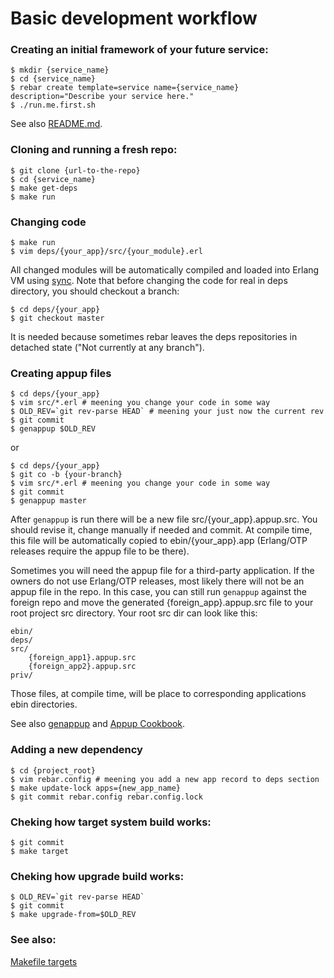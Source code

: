 # Basic development workflow

### Creating an initial framework of your future service:

    $ mkdir {service_name}
    $ cd {service_name}
    $ rebar create template=service name={service_name} description="Describe your service here."
    $ ./run.me.first.sh

See also [README.md](README.md).

### Cloning and running a fresh repo:

    $ git clone {url-to-the-repo}
    $ cd {service_name}
    $ make get-deps
    $ make run

### Changing code

    $ make run
    $ vim deps/{your_app}/src/{your_module}.erl

All changed modules will be automatically compiled and loaded
into Erlang VM using [sync](https://github.com/rustyio/sync).
Note that before changing the code for real in deps directory,
you should checkout a branch:

    $ cd deps/{your_app}
    $ git checkout master

It is needed because sometimes rebar leaves the deps repositories
in detached state ("Not currently at any branch").

### Creating appup files

    $ cd deps/{your_app}
    $ vim src/*.erl # meening you change your code in some way
    $ OLD_REV=`git rev-parse HEAD` # meening your just now the current rev
    $ git commit
    $ genappup $OLD_REV

or

    $ cd deps/{your_app}
    $ git co -b {your-branch}
    $ vim src/*.erl # meening you change your code in some way
    $ git commit
    $ genappup master

After `genappup` is run there will be a new file src/{your_app}.appup.src.
You should revise it, change manually if needed and commit.
At compile time, this file will be automatically copied to ebin/{your_app}.app
(Erlang/OTP releases require the appup file to be there).

Sometimes you will need the appup file for a third-party application.
If the owners do not use Erlang/OTP releases, most likely there
will not be an appup file in the repo.
In this case, you can still run `genappup` against the foreign repo and move
the generated {foreign_app}.appup.src file to your root project src directory.
Your root src dir can look like this:

    ebin/
    deps/
    src/
        {foreign_app1}.appup.src
        {foreign_app2}.appup.src
    priv/

Those files, at compile time, will be place to corresponding applications ebin directories.

See also
[genappup](https://github.com/EchoTeam/genappup) and
[Appup Cookbook](http://www.erlang.org/doc/design_principles/appup_cookbook.html).

### Adding a new dependency

    $ cd {project_root}
    $ vim rebar.config # meening you add a new app record to deps section
    $ make update-lock apps={new_app_name}
    $ git commit rebar.config rebar.config.lock

### Cheking how target system build works:

    $ git commit
    $ make target

### Cheking how upgrade build works:

    $ OLD_REV=`git rev-parse HEAD`
    $ git commit
    $ make upgrade-from=$OLD_REV



### See also:
[Makefile targets](service_MAKE.md)
